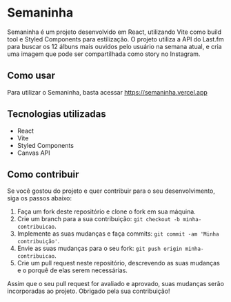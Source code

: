 # Semaninha

Semaninha é um projeto desenvolvido em React, utilizando Vite como build tool e Styled Components para estilização. O projeto utiliza a API do Last.fm para buscar os 12 álbuns mais ouvidos pelo usuário na semana atual, e cria uma imagem que pode ser compartilhada como story no Instagram.

## Como usar

Para utilizar o Semaninha, basta acessar https://semaninha.vercel.app

## Tecnologias utilizadas

- React
- Vite
- Styled Components
- Canvas API

## Como contribuir

Se você gostou do projeto e quer contribuir para o seu desenvolvimento, siga os passos abaixo:

1. Faça um fork deste repositório e clone o fork em sua máquina.
2. Crie um branch para a sua contribuição: `git checkout -b minha-contribuicao`.
3. Implemente as suas mudanças e faça commits: `git commit -am 'Minha contribuição'`.
4. Envie as suas mudanças para o seu fork: `git push origin minha-contribuicao`.
5. Crie um pull request neste repositório, descrevendo as suas mudanças e o porquê de elas serem necessárias.

Assim que o seu pull request for avaliado e aprovado, suas mudanças serão incorporadas ao projeto. Obrigado pela sua contribuição!
